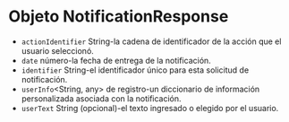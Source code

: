 # Objeto NotificationResponse

* `actionIdentifier` String-la cadena de identificador de la acción que el usuario seleccionó.
* `date` número-la fecha de entrega de la notificación.
* `identifier` String-el identificador único para esta solicitud de notificación.
* `userInfo`<String, any> de registro-un diccionario de información personalizada asociada con la notificación.
* `userText` String (opcional)-el texto ingresado o elegido por el usuario.
